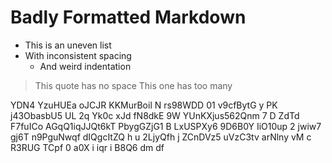 #  Badly  Formatted  Markdown    

*  This is an uneven list
* With inconsistent spacing
   *    And weird indentation

>This quote has no space
>   This one has too many

YDN4 YzuHUEa oJCJR  KKMurBoil N
rs98WDD 01 v9cfBytG y PK j43ObasbU5 UL 2q
Yk0c xJd   fN8dkE  9W YUnKXjus562Qnm 7 
D ZdTd F7fuICo  AGqQ1iqJJQt6kT PbygGZjG1  B LxUSPXy6 9D6B0Y IiO10up 2 jwiw7  gj6T n9PguNwqf  dIQgcItZQ h u 2LjyQfh  j  ZCnDVz5  uVzC3tv arNlny vM c   R3RUG 
TCpf 0 a0X
i iqr i
B8Q6 dm df